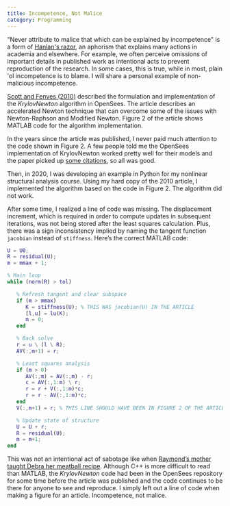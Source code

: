 ```yaml
---
title: Incompetence, Not Malice
category: Programming
---
```


"Never attribute to malice that which can be explained by incompetence" is a form of 
[Hanlan's razor](https://en.wikipedia.org/wiki/Hanlon%27s_razor), an 
aphorism that explains many actions in academia and elsewhere. For example, we often perceive omissions 
of important details in published work as intentional acts to prevent reproduction of the research. 
In some cases, this is true, while in most, plain 'ol incompetence is to blame. I will share a personal 
example of non-malicious incompetence.

[Scott and Fenves (2010)](https://doi.org/10.1061/(ASCE)ST.1943-541X.0000143)
described the formulation and implementation of the _KrylovNewton_ algorithm
in OpenSees. The article describes an accelerated Newton technique that can overcome some of the issues 
with Newton-Raphson and Modified Newton. Figure 2 of the article shows MATLAB code for the algorithm implementation.

In the years since the article was published, I never paid much attention to the code shown in Figure 2. 
A few people told me the OpenSees implementation of KrylovNewton worked pretty well for their models and the 
paper picked up [some citations](https://scholar.google.com/scholar?oi=bibs&hl=en&cites=5870300280478923797), so all was good.

Then, in 2020, I was developing an example in Python for my nonlinear structural analysis course. Using my
hard copy of the 2010 article, I implemented the algorithm based on the code in Figure 2. The algorithm 
did not work.

After some time, I realized a line of code was missing. The displacement increment, which is required in order 
to compute updates in subsequent iterations, was not being stored after the least squares calculation. Plus, 
there was a sign inconsistency implied by naming the tangent function `jacobian` instead of `stiffness`. 
Here’s the correct MATLAB code:

```matlab
U = U0;
R = residual(U);
m = mmax + 1;

% Main loop
while (norm(R) > tol)

   % Refresh tangent and clear subspace
   if (m > mmax)
      K = stiffness(U); % THIS WAS jacobian(U) IN THE ARTICLE
      [l,u] = lu(K);
      m = 0;
   end

   % Back solve
   r = u \ (l \ R);
   AV(:,m+1) = r;

   % Least squares analysis
   if (m > 0)
      AV(:,m) = AV(:,m) - r;
      c = AV(:,1:m) \ r;
      r = r + V(:,1:m)*c;
      r = r - AV(:,1:m)*c;
   end
   V(:,m+1) = r; % THIS LINE SHOULD HAVE BEEN IN FIGURE 2 OF THE ARTICLE

   % Update state of structure
   U = U + r;
   R = residual(U);
   m = m+1;
end
```

This was not an intentional act of sabotage like when [Raymond’s mother taught Debra her meatball recipe](https://www.imdb.com/title/tt0764391/). 
Although C++ is more difficult to read than MATLAB, the _KrylovNewton_ code had been in the OpenSees repository
for some time before the article was published and the code continues to be there for anyone to see and reproduce. 
I simply left out a line of code when making a figure for an article. Incompetence, not malice.

